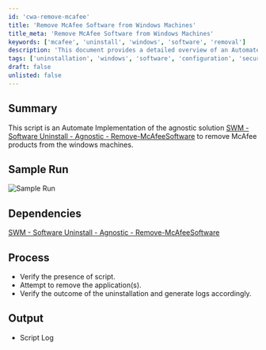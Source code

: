 ```yaml
---
id: 'cwa-remove-mcafee'
title: 'Remove McAfee Software from Windows Machines'
title_meta: 'Remove McAfee Software from Windows Machines'
keywords: ['mcafee', 'uninstall', 'windows', 'software', 'removal']
description: 'This document provides a detailed overview of an Automate implementation for the agnostic solution to remove McAfee products from Windows machines. It includes a summary of the script, sample run visuals, dependencies, process steps, and expected output logs.'
tags: ['uninstallation', 'windows', 'software', 'configuration', 'security']
draft: false
unlisted: false
---
```

## Summary

This script is an Automate Implementation of the agnostic solution [SWM - Software Uninstall - Agnostic - Remove-McAfeeSoftware](https://proval.itglue.com/DOC-5078775-11517603) to remove McAfee products from the windows machines.

## Sample Run

![Sample Run](..\..\..\static\img\McAfee-Products---Uninstall\image_1.png)

## Dependencies

[SWM - Software Uninstall - Agnostic - Remove-McAfeeSoftware](https://proval.itglue.com/DOC-5078775-11517603)

## Process

- Verify the presence of script.
- Attempt to remove the application(s).
- Verify the outcome of the uninstallation and generate logs accordingly.

## Output

- Script Log


